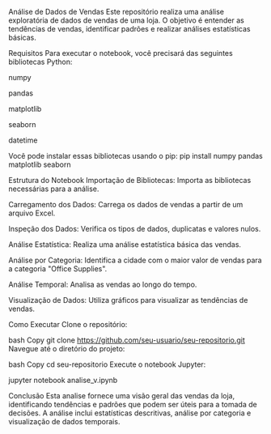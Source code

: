 Análise de Dados de Vendas
Este repositório realiza uma análise exploratória de dados de vendas de uma loja. O objetivo é entender as tendências de vendas, identificar padrões e realizar análises estatísticas básicas.

Requisitos
Para executar o notebook, você precisará das seguintes bibliotecas Python:

numpy

pandas

matplotlib

seaborn

datetime

Você pode instalar essas bibliotecas usando o pip:
pip install numpy pandas matplotlib seaborn


Estrutura do Notebook
Importação de Bibliotecas: Importa as bibliotecas necessárias para a análise.

Carregamento dos Dados: Carrega os dados de vendas a partir de um arquivo Excel.

Inspeção dos Dados: Verifica os tipos de dados, duplicatas e valores nulos.

Análise Estatística: Realiza uma análise estatística básica das vendas.

Análise por Categoria: Identifica a cidade com o maior valor de vendas para a categoria "Office Supplies".

Análise Temporal: Analisa as vendas ao longo do tempo.

Visualização de Dados: Utiliza gráficos para visualizar as tendências de vendas.

Como Executar
Clone o repositório:

bash
Copy
git clone https://github.com/seu-usuario/seu-repositorio.git
Navegue até o diretório do projeto:

bash
Copy
cd seu-repositorio
Execute o notebook Jupyter:

jupyter notebook analise_v.ipynb

Conclusão
Esta analise fornece uma visão geral das vendas da loja, identificando tendências e padrões que podem ser úteis para a tomada de decisões. A análise inclui estatísticas descritivas, análise por categoria e visualização de dados temporais.

